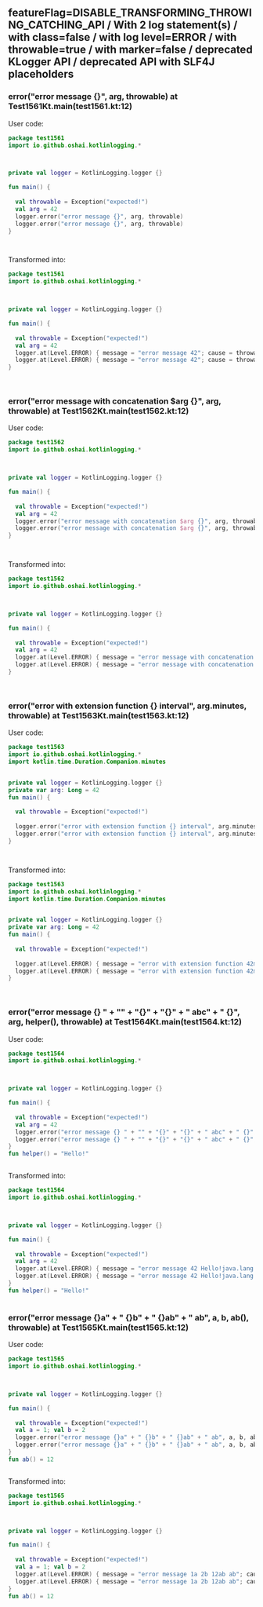 ## featureFlag=DISABLE_TRANSFORMING_THROWING_CATCHING_API / With 2 log statement(s) / with class=false / with log level=ERROR / with throwable=true / with marker=false / deprecated KLogger API / deprecated API with SLF4J placeholders



###  error("error message {}", arg, throwable) at Test1561Kt.main(test1561.kt:12)

User code:
```kotlin
package test1561
import io.github.oshai.kotlinlogging.*



private val logger = KotlinLogging.logger {}

fun main() {
  
  val throwable = Exception("expected!")
  val arg = 42
  logger.error("error message {}", arg, throwable)
  logger.error("error message {}", arg, throwable)
}




```
  
Transformed into:
```kotlin
package test1561
import io.github.oshai.kotlinlogging.*



private val logger = KotlinLogging.logger {}

fun main() {
  
  val throwable = Exception("expected!")
  val arg = 42
  logger.at(Level.ERROR) { message = "error message 42"; cause = throwable; internalCompilerData = KLoggingEventBuilder.InternalCompilerData(messageTemplate = "\"error message {}\"", className = "test1561.Test1561Kt", methodName = "main", fileName = "test1561.kt", lineNumber = 12)
  logger.at(Level.ERROR) { message = "error message 42"; cause = throwable; internalCompilerData = KLoggingEventBuilder.InternalCompilerData(messageTemplate = "\"error message {}\"", className = "test1561.Test1561Kt", methodName = "main", fileName = "test1561.kt", lineNumber = 13)
}




```

###  error("error message with concatenation $arg {}", arg, throwable) at Test1562Kt.main(test1562.kt:12)

User code:
```kotlin
package test1562
import io.github.oshai.kotlinlogging.*



private val logger = KotlinLogging.logger {}

fun main() {
  
  val throwable = Exception("expected!")
  val arg = 42
  logger.error("error message with concatenation $arg {}", arg, throwable)
  logger.error("error message with concatenation $arg {}", arg, throwable)
}




```
  
Transformed into:
```kotlin
package test1562
import io.github.oshai.kotlinlogging.*



private val logger = KotlinLogging.logger {}

fun main() {
  
  val throwable = Exception("expected!")
  val arg = 42
  logger.at(Level.ERROR) { message = "error message with concatenation 42 42"; cause = throwable; internalCompilerData = KLoggingEventBuilder.InternalCompilerData(messageTemplate = "\"error message with concatenation $arg {}\"", className = "test1562.Test1562Kt", methodName = "main", fileName = "test1562.kt", lineNumber = 12)
  logger.at(Level.ERROR) { message = "error message with concatenation 42 42"; cause = throwable; internalCompilerData = KLoggingEventBuilder.InternalCompilerData(messageTemplate = "\"error message with concatenation $arg {}\"", className = "test1562.Test1562Kt", methodName = "main", fileName = "test1562.kt", lineNumber = 13)
}




```

###  error("error with extension function {} interval", arg.minutes, throwable) at Test1563Kt.main(test1563.kt:12)

User code:
```kotlin
package test1563
import io.github.oshai.kotlinlogging.*
import kotlin.time.Duration.Companion.minutes


private val logger = KotlinLogging.logger {}
private var arg: Long = 42
fun main() {
  
  val throwable = Exception("expected!")
  
  logger.error("error with extension function {} interval", arg.minutes, throwable)
  logger.error("error with extension function {} interval", arg.minutes, throwable)
}




```
  
Transformed into:
```kotlin
package test1563
import io.github.oshai.kotlinlogging.*
import kotlin.time.Duration.Companion.minutes


private val logger = KotlinLogging.logger {}
private var arg: Long = 42
fun main() {
  
  val throwable = Exception("expected!")
  
  logger.at(Level.ERROR) { message = "error with extension function 42m interval"; cause = throwable; internalCompilerData = KLoggingEventBuilder.InternalCompilerData(messageTemplate = "\"error with extension function {} interval\"", className = "test1563.Test1563Kt", methodName = "main", fileName = "test1563.kt", lineNumber = 12)
  logger.at(Level.ERROR) { message = "error with extension function 42m interval"; cause = throwable; internalCompilerData = KLoggingEventBuilder.InternalCompilerData(messageTemplate = "\"error with extension function {} interval\"", className = "test1563.Test1563Kt", methodName = "main", fileName = "test1563.kt", lineNumber = 13)
}




```

###  error("error message {} " + "" + "{}" + "{}" + " abc" + " {}", arg, helper(), throwable) at Test1564Kt.main(test1564.kt:12)

User code:
```kotlin
package test1564
import io.github.oshai.kotlinlogging.*



private val logger = KotlinLogging.logger {}

fun main() {
  
  val throwable = Exception("expected!")
  val arg = 42
  logger.error("error message {} " + "" + "{}" + "{}" + " abc" + " {}", arg, helper(), throwable)
  logger.error("error message {} " + "" + "{}" + "{}" + " abc" + " {}", arg, helper(), throwable)
}
fun helper() = "Hello!"



```
  
Transformed into:
```kotlin
package test1564
import io.github.oshai.kotlinlogging.*



private val logger = KotlinLogging.logger {}

fun main() {
  
  val throwable = Exception("expected!")
  val arg = 42
  logger.at(Level.ERROR) { message = "error message 42 Hello!java.lang.Exception: expected! abc {}"; internalCompilerData = KLoggingEventBuilder.InternalCompilerData(messageTemplate = "\"error message {} \" + \"\" + \"{}\" + \"{}\" + \" abc\" + \" {}\"", className = "test1564.Test1564Kt", methodName = "main", fileName = "test1564.kt", lineNumber = 12)
  logger.at(Level.ERROR) { message = "error message 42 Hello!java.lang.Exception: expected! abc {}"; internalCompilerData = KLoggingEventBuilder.InternalCompilerData(messageTemplate = "\"error message {} \" + \"\" + \"{}\" + \"{}\" + \" abc\" + \" {}\"", className = "test1564.Test1564Kt", methodName = "main", fileName = "test1564.kt", lineNumber = 13)
}
fun helper() = "Hello!"



```

###  error("error message {}a" + " {}b" + " {}ab" + " ab", a, b, ab(), throwable) at Test1565Kt.main(test1565.kt:12)

User code:
```kotlin
package test1565
import io.github.oshai.kotlinlogging.*



private val logger = KotlinLogging.logger {}

fun main() {
  
  val throwable = Exception("expected!")
  val a = 1; val b = 2
  logger.error("error message {}a" + " {}b" + " {}ab" + " ab", a, b, ab(), throwable)
  logger.error("error message {}a" + " {}b" + " {}ab" + " ab", a, b, ab(), throwable)
}
fun ab() = 12



```
  
Transformed into:
```kotlin
package test1565
import io.github.oshai.kotlinlogging.*



private val logger = KotlinLogging.logger {}

fun main() {
  
  val throwable = Exception("expected!")
  val a = 1; val b = 2
  logger.at(Level.ERROR) { message = "error message 1a 2b 12ab ab"; cause = throwable; internalCompilerData = KLoggingEventBuilder.InternalCompilerData(messageTemplate = "\"error message {}a\" + \" {}b\" + \" {}ab\" + \" ab\"", className = "test1565.Test1565Kt", methodName = "main", fileName = "test1565.kt", lineNumber = 12)
  logger.at(Level.ERROR) { message = "error message 1a 2b 12ab ab"; cause = throwable; internalCompilerData = KLoggingEventBuilder.InternalCompilerData(messageTemplate = "\"error message {}a\" + \" {}b\" + \" {}ab\" + \" ab\"", className = "test1565.Test1565Kt", methodName = "main", fileName = "test1565.kt", lineNumber = 13)
}
fun ab() = 12



```
